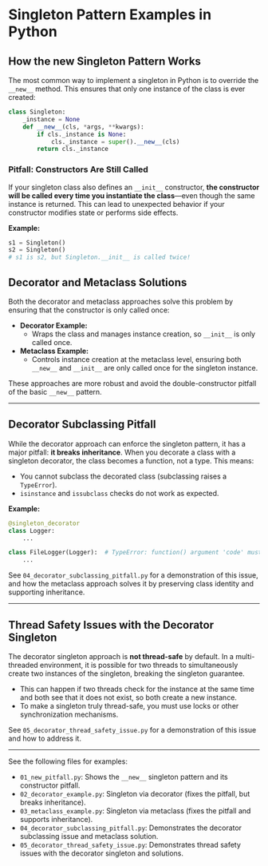 # Singleton Pattern Examples in Python

## How the __new__ Singleton Pattern Works

The most common way to implement a singleton in Python is to override the `__new__` method. This ensures that only one instance of the class is ever created:

```python
class Singleton:
    _instance = None
    def __new__(cls, *args, **kwargs):
        if cls._instance is None:
            cls._instance = super().__new__(cls)
        return cls._instance
```

### Pitfall: Constructors Are Still Called
If your singleton class also defines an `__init__` constructor, **the constructor will be called every time you instantiate the class**—even though the same instance is returned. This can lead to unexpected behavior if your constructor modifies state or performs side effects.

**Example:**
```python
s1 = Singleton()
s2 = Singleton()
# s1 is s2, but Singleton.__init__ is called twice!
```

## Decorator and Metaclass Solutions

Both the decorator and metaclass approaches solve this problem by ensuring that the constructor is only called once:

- **Decorator Example:**
  - Wraps the class and manages instance creation, so `__init__` is only called once.
- **Metaclass Example:**
  - Controls instance creation at the metaclass level, ensuring both `__new__` and `__init__` are only called once for the singleton instance.

These approaches are more robust and avoid the double-constructor pitfall of the basic `__new__` pattern.

---

## Decorator Subclassing Pitfall

While the decorator approach can enforce the singleton pattern, it has a major pitfall: **it breaks inheritance**. When you decorate a class with a singleton decorator, the class becomes a function, not a type. This means:
- You cannot subclass the decorated class (subclassing raises a `TypeError`).
- `isinstance` and `issubclass` checks do not work as expected.

**Example:**
```python
@singleton_decorator
class Logger:
    ...

class FileLogger(Logger):  # TypeError: function() argument 'code' must be code, not str
    ...
```

See `04_decorator_subclassing_pitfall.py` for a demonstration of this issue, and how the metaclass approach solves it by preserving class identity and supporting inheritance.

---

## Thread Safety Issues with the Decorator Singleton

The decorator singleton approach is **not thread-safe** by default. In a multi-threaded environment, it is possible for two threads to simultaneously create two instances of the singleton, breaking the singleton guarantee.

- This can happen if two threads check for the instance at the same time and both see that it does not exist, so both create a new instance.
- To make a singleton truly thread-safe, you must use locks or other synchronization mechanisms.

See `05_decorator_thread_safety_issue.py` for a demonstration of this issue and how to address it.

---

See the following files for examples:
- `01_new_pitfall.py`: Shows the `__new__` singleton pattern and its constructor pitfall.
- `02_decorator_example.py`: Singleton via decorator (fixes the pitfall, but breaks inheritance).
- `03_metaclass_example.py`: Singleton via metaclass (fixes the pitfall and supports inheritance).
- `04_decorator_subclassing_pitfall.py`: Demonstrates the decorator subclassing issue and metaclass solution.
- `05_decorator_thread_safety_issue.py`: Demonstrates thread safety issues with the decorator singleton and solutions.
